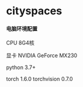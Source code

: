 # cityspaces

#### 电脑环境配置

CPU 8G4核

显卡 NVIDIA GeForce MX230

python 3.7+

torch               1.6.0
torchvision         0.7.0

